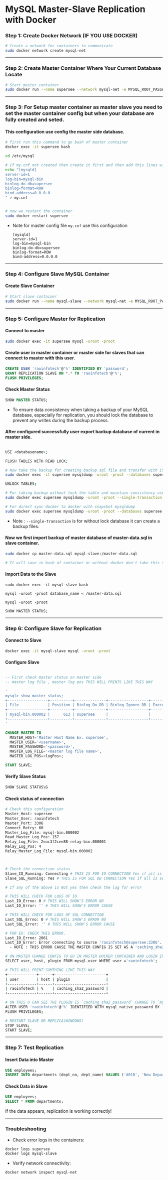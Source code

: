 # MySQL Master-Slave Replication with Docker

### Step 1: Create Docker Network (IF YOU USE DOCKER)
```bash
# Create a network for containers to communicate
sudo docker network create mysql-net
```

---

### Step 2: Create Master Container Where Your Current Database Locate
```bash
# Start master container
sudo docker run --name supersee --network mysql-net -e MYSQL_ROOT_PASSWORD=root -p 3306:3306 -d mysql:8.0
```

---

### Step 3: For Setup master container as master slave you need to set the master container config but when your database are fully created and seted.
#### This configuration use config the master side database.

```bash
# first run this command to go bash of master container
docker exec -it supersee bash

cd /etc/mysql

# if my.cnf not created then create it first and then add this lines with this code
echo "[mysqld]
server-id=1
log-bin=mysql-bin
binlog-do-db=supersee
binlog-format=ROW
bind-address=0.0.0.0
" > my.cnf


# now we restart the container 
sudo docker restart supersee
```
- Note for master config file ` my.cnf ` use this configuration <br>
  ```
  [mysqld]
  server-id=1 
  log-bin=mysql-bin 
  binlog-do-db=supersee 
  binlog-format=ROW 
  bind-address=0.0.0.0 
  ```

---

### Step 4: Configure Slave MySQL Container
#### Create Slave Container
```bash
# Start slave container
sudo docker run --name mysql-slave --network mysql-net -e MYSQL_ROOT_PASSWORD=root -p 3308:3306 -d mysql:8.0 --server-id=2 --log-bin=mysql-bin --relay-log=mysql-relay-bin --binlog-format=ROW
```

---

### Step 5: Configure Master for Replication
#### Connect to master
```bash
sudo docker exec -it supersee mysql -uroot -proot
```

#### Create user in master container or master side for slaves that can connect to master with this user.
```sql
CREATE USER 'raoinfotech'@'%' IDENTIFIED BY 'password';
GRANT REPLICATION SLAVE ON *.* TO 'raoinfotech'@'%';
FLUSH PRIVILEGES;
```

#### Check Master Status
```sql
SHOW MASTER STATUS;
```

- To ensure data consistency when taking a backup of your MySQL database, especially for replication, you should lock the database to prevent any writes during the backup process.

#### After configured successfully user export backup database of current in master side.
```bash

USE <databasename>;

FLUSH TABLES WITH READ LOCK;

# Now take the backup for creating backup sql file and transfer with it
sudo docker exec -it supersee mysqldump -uroot -proot --databases supersee --master-data=2 > master-data.sql

UNLOCK TABLES;

# For taking backup without lock the table and maintain consistency use this way
sudo docker exec supersee mysqldump -uroot -proot --single-transaction --databases supersee > /your-path/backup.sql

# For direct sync docker to docker with snapshot mysqldump
sudo docker exec supersee mysqldump -uroot -proot --databases supersee --master-data=2 --single-transaction --flush-logs --hex-blob | sudo docker exec -i supersee_slave mysql -uroot -proot
```
- Note : `--single-transaction` is for without lock database it can create a backup files.


#### Now we first import backup of master database of master-data.sql in slave container.
```bash
sudo docker cp master-data.sql mysql-slave:/master-data.sql

# It will save in bash of container or without docker don't take this step those directly goto the next step of importing database in slave.
```

#### Import Data to the Slave
```
sudo docker exec -it mysql-slave bash

mysql -uroot -proot database_name < /master-data.sql

mysql -uroot -proot

SHOW MASTER STATUS;
```

---

### Step 6: Configure Slave for Replication

#### Connect to Slave
```bash
docker exec -it mysql-slave mysql -uroot -proot
```

#### Configure Slave
```sql

-- First check master status on master side
-- master log file , master log pos THIS WILL PRINTS LIKE THIS WAY

'
mysql> show master status;
+------------------+----------+--------------+------------------+-------------------+
| File             | Position | Binlog_Do_DB | Binlog_Ignore_DB | Executed_Gtid_Set |
+------------------+----------+--------------+------------------+-------------------+
| mysql-bin.000002 |      613 | supersee     |                  |                   |
+------------------+----------+--------------+------------------+-------------------+
'

CHANGE MASTER TO
  MASTER_HOST='Master Host Name Ex. supersee',
  MASTER_USER='<username>',
  MASTER_PASSWORD='<password>',
  MASTER_LOG_FILE='<master log file name>',
  MASTER_LOG_POS=<logPos>;

START SLAVE;
```

#### Verify Slave Status
```sql
SHOW SLAVE STATUS\G
```

#### Check status of connection
```bash
# Check this configuration 
Master_Host: supersee
Master_User: raoinfotech
Master_Port: 3306
Connect_Retry: 60
Master_Log_File: mysql-bin.000002
Read_Master_Log_Pos: 157
Relay_Log_File: 2eac3f2cee88-relay-bin.000001
Relay_Log_Pos: 4
Relay_Master_Log_File: mysql-bin.000002



# Check the connection status
Slave_IO_Running: Connecting # THIS IS FOR IO CONNECTION Yes if all is set
Slave_SQL_Running: Yes # THIS IS FOR SQL DB CONNECTION Yes if all is set

# If any of the above is Not yes then check the log for error

# THIS WILL CHECK FOR LOGS OF IO
Last_IO_Errno: 0 # THIS WILL SHOW'S ERROR NO
Last_IO_Error: '' # THIS WILL SHOW'S ERROR CAUSE

# THIS WILL CHECK FOR LOGS OF SQL CONNECTION
Last_SQL_Errno: 0 # THIS WILL SHOW'S ERROR NO
Last_SQL_Error: '' # THIS WILL SHOW'S ERROR CAUSE

# FOR EX: CHECK THIS ERROR.
Last_IO_Errno: 2061
Last_IO_Error: Error connecting to source 'raoinfotech@supersee:3306'. This was attempt 1/86400, with a delay of 60 seconds between attempts. Message: Authentication plugin 'caching_sha2_password' reported error: Authentication requires secure connection.
  - NOTE : THIS ERROR CAUSE THE MASTER CONFIG IS SET AS A 'caching_sha2_password' TO FIX USE THIS

# ON MASTER CHANGE CONFIG TO GO IN MASTER DOCKER CONTAINER AND LOGIN IN MYSQL AND RUN THIS QUERY.
SELECT user, host, plugin FROM mysql.user WHERE user ='raoinfotech';

# THIS WILL PRINT SOMTHING LIKE THIS WAY
+-------------+------+-----------------------+
| user        | host | plugin                |
+-------------+------+-----------------------+
| raoinfotech | %    | caching_sha2_password |
+-------------+------+-----------------------+

# ON THIS U CAN SEE THE PLUGIN IS `caching_sha2_password` CHNAGE TO `mysql_native_password` BY THIS QUERY ON MASTER
ALTER USER 'raoinfotech'@'%' IDENTIFIED WITH mysql_native_password BY 'raoinfotech';
FLUSH PRIVILEGES;

# RESTART SLAVE OR REPLICA(WINDOWS)
STOP SLAVE;
START SLAVE;

```

---

### Step 7: Test Replication

#### Insert Data into Master
```sql
USE employees;
INSERT INTO departments (dept_no, dept_name) VALUES ('d010', 'New Department');
```

#### Check Data in Slave
```sql
USE employees;
SELECT * FROM departments;
```

If the data appears, replication is working correctly!

---

### Troubleshooting
- Check error logs in the containers:
```bash
docker logs supersee
docker logs mysql-slave
```
- Verify network connectivity:
```bash
docker network inspect mysql-net
```
